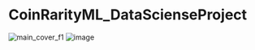 # CoinRarityML_DataScienseProject
![main_cover_f1](https://github.com/AlxKovlv/CoinRarityML_DataScienseProject/assets/130834771/4522176e-120c-4c5f-8b7d-6a2b230cdc9a)
![image](https://github.com/AlxKovlv/CoinRarityML_DataScienseProject/assets/130834771/b3003f7e-b53e-4ea0-bf69-306f9192cb27)
